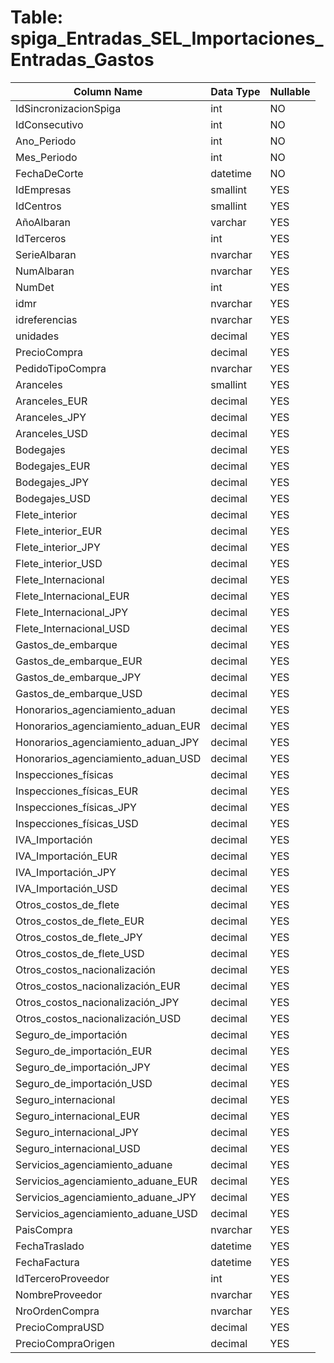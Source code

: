 # Table: spiga_Entradas_SEL_Importaciones_Entradas_Gastos

| Column Name | Data Type | Nullable |
|-------------|-----------|----------|
| IdSincronizacionSpiga | int | NO |
| IdConsecutivo | int | NO |
| Ano_Periodo | int | NO |
| Mes_Periodo | int | NO |
| FechaDeCorte | datetime | NO |
| IdEmpresas | smallint | YES |
| IdCentros | smallint | YES |
| AñoAlbaran | varchar | YES |
| IdTerceros | int | YES |
| SerieAlbaran | nvarchar | YES |
| NumAlbaran | nvarchar | YES |
| NumDet | int | YES |
| idmr | nvarchar | YES |
| idreferencias | nvarchar | YES |
| unidades | decimal | YES |
| PrecioCompra | decimal | YES |
| PedidoTipoCompra | nvarchar | YES |
| Aranceles | smallint | YES |
| Aranceles_EUR | decimal | YES |
| Aranceles_JPY | decimal | YES |
| Aranceles_USD | decimal | YES |
| Bodegajes | decimal | YES |
| Bodegajes_EUR | decimal | YES |
| Bodegajes_JPY | decimal | YES |
| Bodegajes_USD | decimal | YES |
| Flete_interior | decimal | YES |
| Flete_interior_EUR | decimal | YES |
| Flete_interior_JPY | decimal | YES |
| Flete_interior_USD | decimal | YES |
| Flete_Internacional | decimal | YES |
| Flete_Internacional_EUR | decimal | YES |
| Flete_Internacional_JPY | decimal | YES |
| Flete_Internacional_USD | decimal | YES |
| Gastos_de_embarque | decimal | YES |
| Gastos_de_embarque_EUR | decimal | YES |
| Gastos_de_embarque_JPY | decimal | YES |
| Gastos_de_embarque_USD | decimal | YES |
| Honorarios_agenciamiento_aduan | decimal | YES |
| Honorarios_agenciamiento_aduan_EUR | decimal | YES |
| Honorarios_agenciamiento_aduan_JPY | decimal | YES |
| Honorarios_agenciamiento_aduan_USD | decimal | YES |
| Inspecciones_físicas | decimal | YES |
| Inspecciones_físicas_EUR | decimal | YES |
| Inspecciones_físicas_JPY | decimal | YES |
| Inspecciones_físicas_USD | decimal | YES |
| IVA_Importación | decimal | YES |
| IVA_Importación_EUR | decimal | YES |
| IVA_Importación_JPY | decimal | YES |
| IVA_Importación_USD | decimal | YES |
| Otros_costos_de_flete | decimal | YES |
| Otros_costos_de_flete_EUR | decimal | YES |
| Otros_costos_de_flete_JPY | decimal | YES |
| Otros_costos_de_flete_USD | decimal | YES |
| Otros_costos_nacionalización | decimal | YES |
| Otros_costos_nacionalización_EUR | decimal | YES |
| Otros_costos_nacionalización_JPY | decimal | YES |
| Otros_costos_nacionalización_USD | decimal | YES |
| Seguro_de_importación | decimal | YES |
| Seguro_de_importación_EUR | decimal | YES |
| Seguro_de_importación_JPY | decimal | YES |
| Seguro_de_importación_USD | decimal | YES |
| Seguro_internacional | decimal | YES |
| Seguro_internacional_EUR | decimal | YES |
| Seguro_internacional_JPY | decimal | YES |
| Seguro_internacional_USD | decimal | YES |
| Servicios_agenciamiento_aduane | decimal | YES |
| Servicios_agenciamiento_aduane_EUR | decimal | YES |
| Servicios_agenciamiento_aduane_JPY | decimal | YES |
| Servicios_agenciamiento_aduane_USD | decimal | YES |
| PaisCompra | nvarchar | YES |
| FechaTraslado | datetime | YES |
| FechaFactura | datetime | YES |
| IdTerceroProveedor | int | YES |
| NombreProveedor | nvarchar | YES |
| NroOrdenCompra | nvarchar | YES |
| PrecioCompraUSD | decimal | YES |
| PrecioCompraOrigen | decimal | YES |
